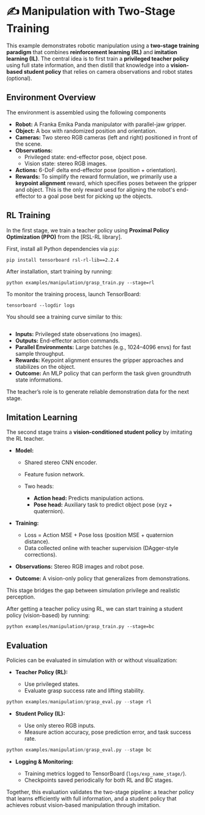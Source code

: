 # ✍️ Manipulation with Two-Stage Training

This example demonstrates robotic manipulation using a **two-stage training paradigm** that combines **reinforcement learning (RL)** and **imitation learning (IL)**. The central idea is to first train a **privileged teacher policy** using full state information, and then distill that knowledge into a **vision-based student policy** that relies on camera observations and robot states (optional). 

## Environment Overview

The environment is assembled using the following components

* **Robot:** A Franka Emika Panda manipulator with parallel-jaw gripper.
* **Object:** A box with randomized position and orientation.
* **Cameras:** Two stereo RGB cameras (left and right) positioned in front of the scene.
* **Observations:**
  * Privileged state: end-effector pose, object pose.
  * Vision state: stereo RGB images.
* **Actions:** 6-DoF delta end-effector pose (position + orientation).
* **Rewards:** To simplify the reward formulation, we primarily use a **keypoint alignment** reward, which specifies poses between the gripper and object. This is the only reward uesd for aligning the robot's end-effector to a goal pose best for picking up the objects.

## RL Training

In the first stage, we train a teacher policy using **Proximal Policy Optimization (PPO)** from the \[RSL-RL library].

First, install all Python dependencies via `pip`:
```
pip install tensorboard rsl-rl-lib==2.2.4
```
After installation, start training by running:
```
python examples/manipulation/grasp_train.py --stage=rl
```
To monitor the training process, launch TensorBoard:
```
tensorboard --logdir logs
```
You should see a training curve similar to this:
```{figure} ../../_static/images/locomotio_curve.png
```

* **Inputs:** Privileged state observations (no images).
* **Outputs:** End-effector action commands. 
* **Parallel Environments:** Large batches (e.g., 1024–4096 envs) for fast sample throughput.
* **Rewards:** Keypoint alignment ensures the gripper approaches and stabilizes on the object.
* **Outcome:** An MLP policy that can perform the task given groundtruth state informations.

The teacher’s role is to generate reliable demonstration data for the next stage.

## Imitation Learning

The second stage trains a **vision-conditioned student policy** by imitating the RL teacher.

* **Model:**
  * Shared stereo CNN encoder.
  * Feature fusion network.
  * Two heads:

    * **Action head:** Predicts manipulation actions.
    * **Pose head:** Auxiliary task to predict object pose (xyz + quaternion).
* **Training:**

  * Loss = Action MSE + Pose loss (position MSE + quaternion distance).
  * Data collected online with teacher supervision (DAgger-style corrections).
* **Observations:** Stereo RGB images and robot pose.
* **Outcome:** A vision-only policy that generalizes from demonstrations.

This stage bridges the gap between simulation privilege and realistic perception.

After getting a teacher policy using RL, we can start training a student policy (vision-based) by running:
```
python examples/manipulation/grasp_train.py --stage=bc
```

## Evaluation

Policies can be evaluated in simulation with or without visualization:

* **Teacher Policy (RL):**

  * Use privileged states.
  * Evaluate grasp success rate and lifting stability.
  
```python
python examples/manipulation/grasp_eval.py --stage rl
```
  
* **Student Policy (IL):**

  * Use only stereo RGB inputs.
  * Measure action accuracy, pose prediction error, and task success rate.
  
  
```python
python examples/manipulation/grasp_eval.py --stage bc
```
* **Logging & Monitoring:**

  * Training metrics logged to TensorBoard (`logs/exp_name_stage/`).
  * Checkpoints saved periodically for both RL and BC stages.

Together, this evaluation validates the two-stage pipeline: a teacher policy that learns efficiently with full information, and a student policy that achieves robust vision-based manipulation through imitation.
